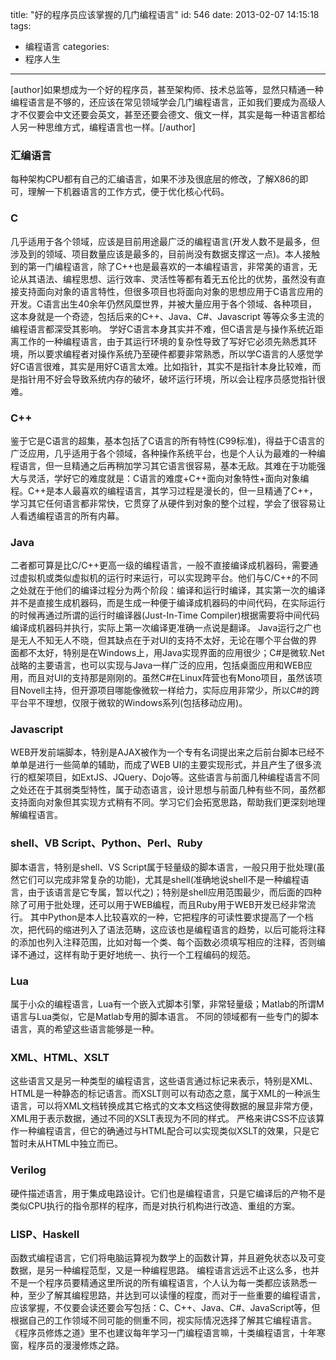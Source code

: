 title: "好的程序员应该掌握的几门编程语言"
id: 546
date: 2013-02-07 14:15:18
tags: 
- 编程语言
categories: 
- 程序人生
---

[author]如果想成为一个好的程序员，甚至架构师、技术总监等，显然只精通一种编程语言是不够的，还应该在常见领域学会几门编程语言，正如我们要成为高级人才不仅要会中文还要会英文，甚至还要会德文、俄文一样，其实是每一种语言都给人另一种思维方式，编程语言也一样。[/author]
<!-- more -->
### 汇编语言

每种架构CPU都有自己的汇编语言，如果不涉及很底层的修改，了解X86的即可，理解一下机器语言的工作方式，便于优化核心代码。

### C

几乎适用于各个领域，应该是目前用途最广泛的编程语言(开发人数不是最多，但涉及到的领域、项目数量应该是最多的，目前尚没有数据支撑这一点)。本人接触到的第一门编程语言，除了C++也是最喜欢的一本编程语言，非常美的语言，无论从其语法、编程思想、运行效率、灵活性等都有着无五伦比的优势，虽然没有直接支持面向对象的语言特性，但很多项目也将面向对象的思想应用于C语言应用的开发。C语言出生40余年仍然风糜世界，并被大量应用于各个领域、各种项目，这本身就是一个奇迹，包括后来的C++、Java、C#、Javascript 等等众多主流的编程语言都深受其影响。
学好C语言本身其实并不难，但C语言是与操作系统近距离工作的一种编程语言，由于其运行环境的复杂性导致了写好它必须先熟悉其环境，所以要求编程者对操作系统乃至硬件都要非常熟悉，所以学C语言的人感觉学好C语言很难，其实是用好C语言太难。比如指针，其实不是指针本身比较难，而是指针用不好会导致系统内存的破坏，破坏运行环境，所以会让程序员感觉指针很难。

### C++

鉴于它是C语言的超集，基本包括了C语言的所有特性(C99标准)，得益于C语言的广泛应用，几乎适用于各个领域，各种操作系统平台，也是个人认为最难的一种编程语言，但一旦精通之后再稍加学习其它语言很容易，基本无敌。其难在于功能强大与灵活，学好它的难度就是：C语言的难度+C++面向对象特性+面向对象编程。C++是本人最喜欢的编程语言，其学习过程是漫长的，但一旦精通了C++，学习其它任何语言都非常快，它贯穿了从硬件到对象的整个过程，学会了很容易让人看透编程语言的所有内幕。

### Java

二者都可算是比C/C++更高一级的编程语言，一般不直接编译成机器码，需要通过虚拟机或类似虚拟机的运行时来运行，可以实现跨平台。他们与C/C++的不同之处就在于他们的编译过程分为两个阶段：编译和运行时编译，其实第一次的编译并不是直接生成机器码，而是生成一种便于编译成机器码的中间代码，在实际运行的时候再通过所谓的运行时编译器(Just-In-Time Compiler)根据需要将中间代码编译成机器码并执行，实际上第一次编译更准确一点说是翻译。
Java运行之广也是无人不知无人不晓，但其缺点在于对UI的支持不太好，无论在哪个平台做的界面都不太好，特别是在Windows上，用Java实现界面的应用很少；C#是微软.Net战略的主要语言，也可以实现与Java一样广泛的应用，包括桌面应用和WEB应用，而且对UI的支持那是刚刚的。虽然C#在Linux阵营也有Mono项目，虽然该项目Novell主持，但开源项目哪能像微软一样给力，实际应用非常少，所以C#的跨平台平不理想，仅限于微软的Windows系列(包括移动应用)。

### Javascript

WEB开发前端脚本，特别是AJAX被作为一个专有名词提出来之后前台脚本已经不单单是进行一些简单的辅助，而成了WEB UI的主要实现形式，并且产生了很多流行的框架项目，如ExtJS、JQuery、Dojo等。这些语言与前面几种编程语言不同之处还在于其弱类型特性，属于动态语言，设计思想与前面几种有些不同，虽然都支持面向对象但其实现方式稍有不同。学习它们会拓宽思路，帮助我们更深刻地理解编程语言。

### shell、VB Script、Python、Perl、Ruby

脚本语言，特别是shell、VS Script属于轻量级的脚本语言，一般只用于批处理(虽然它们可以完成非常复杂的功能)，尤其是shell(准确地说shell不是一种编程语言，由于该语言是它专属，暂以代之)；特别是shell应用范围最少，而后面的四种除了可用于批处理，还可以用于WEB编程，而且Ruby用于WEB开发已经非常流行。
其中Python是本人比较喜欢的一种，它把程序的可读性要求提高了一个档次，把代码的缩进列入了语法范畴，这应该也是编程语言的趋势，以后可能将注释的添加也列入注释范围，比如对每一个类、每个函数必须填写相应的注释，否则编译不通过，这样有助于更好地统一、执行一个工程编码的规范。

### Lua

属于小众的编程语言，Lua有一个嵌入式脚本引擎，非常轻量级；Matlab的所谓M语言与Lua类似，它是Matlab专用的脚本语言。
不同的领域都有一些专门的脚本语言，真的希望这些语言能够是一种。

### XML、HTML、XSLT

这些语言又是另一种类型的编程语言，这些语言通过标记来表示，特别是XML、HTML是一种静态的标记语言。而XSLT则可以有动态之意，属于XML的一种派生语言，可以将XML文档转换成其它格式的文本文档这使得数据的展显非常方便，XML用于表示数据，通过不同的XSLT表现为不同的样式。
严格来讲CSS不应该算作一种编程语言，但它的确通过与HTML配合可以实现类似XSLT的效果，只是它暂时未从HTML中独立而已。

### Verilog

硬件描述语言，用于集成电路设计。它们也是编程语言，只是它编译后的产物不是类似CPU执行的指令那样的程序，而是对执行机构进行改造、重组的方案。

### LISP、Haskell

函数式编程语言，它们将电脑运算视为数学上的函数计算，并且避免状态以及可变数据，是另一种编程范型，又是一种编程思路。
编程语言远远不止这么多，也并不是一个程序员要精通这里所说的所有编程语言，个人认为每一类都应该熟悉一种，至少了解其编程思路，并达到可以读懂的程度，而对于一些重要的编程语言，应该掌握，不仅要会读还要会写包括：C、C++、Java、C#、JavaScript等，但根据自己的工作领域不同可能的侧重不同，视实际情况选择了解其它编程语言。
《程序员修炼之道》里不也建议每年学习一门编程语言嘛，十类编程语言，十年寒窗，程序员的漫漫修炼之路。